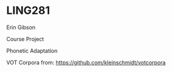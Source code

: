 # LING281
Erin Gibson

Course Project

Phonetic Adaptation

VOT Corpora from: https://github.com/kleinschmidt/votcorpora
